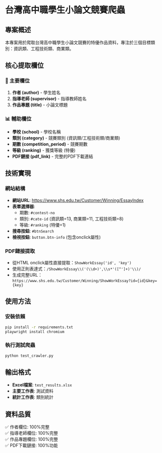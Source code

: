 # 台灣高中職學生小論文競賽爬蟲

## 專案概述
本專案用於爬取台灣高中職學生小論文競賽的特優作品資料，專注於三個目標類別：資訊類、工程技術類、商業類。

## 核心提取欄位

### 🎯 主要欄位
1. **作者 (author)** - 學生姓名
2. **指導老師 (supervisor)** - 指導教師姓名  
3. **作品專題 (title)** - 小論文標題

### 📊 輔助欄位
- **學校 (school)** - 學校名稱
- **類別 (category)** - 競賽類別 (資訊類/工程技術類/商業類)
- **期數 (competition_period)** - 競賽期數
- **等級 (ranking)** - 獲獎等級 (特優)
- **PDF鏈接 (pdf_link)** - 完整的PDF下載連結

## 技術實現

### 網站結構
- **網站URL**: https://www.shs.edu.tw/Customer/Winning/EssayIndex
- **表單選擇器**: 
  - 期數: `#contest-no`
  - 類別: `#cate-id` (資訊類=13, 商業類=11, 工程技術類=8)
  - 等級: `#ranking` (特優=1)
- **搜尋按鈕**: `#btnSearch`
- **檢視按鈕**: `button.btn-info` (包含onclick屬性)

### PDF鏈接提取
- 從HTML onclick屬性直接提取：`ShowWorkEssay('id', 'key')`
- 使用正則表達式：`/ShowWorkEssay\\('(\\d+)',\\s*'([^']+)'\\)/`
- 生成完整URL：`https://www.shs.edu.tw/Customer/Winning/ShowWorkEssay?id={id}&key={key}`

## 使用方法

### 安裝依賴
```bash
pip install -r requirements.txt
playwright install chromium
```

### 執行測試爬蟲
```bash
python test_crawler.py
```

## 輸出格式
- **Excel檔案**: `test_results.xlsx`
- **主要工作表**: 測試資料
- **統計工作表**: 類別統計

## 資料品質
✅ 作者欄位: 100%完整  
✅ 指導老師欄位: 100%完整  
✅ 作品專題欄位: 100%完整  
✅ PDF下載鏈接: 100%功能